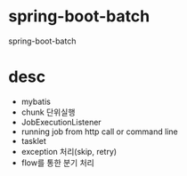 # spring-boot-batch
spring-boot-batch

# desc
- mybatis
- chunk 단위실행
- JobExecutionListener
- running job from http call or command line
- tasklet
- exception 처리(skip, retry)
- flow를 통한 분기 처리
